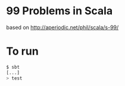 # 99 Problems in Scala
based on http://aperiodic.net/phil/scala/s-99/

# To run
```bash
$ sbt
[...]
> test
```